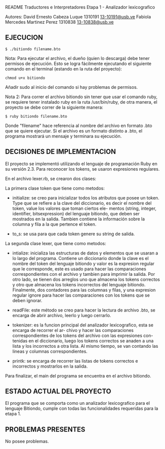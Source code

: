 README
Traductores e Interpretadores
Etapa 1 - Analizador lexicografico

Autores:
David Ernesto Cabeza Luque 1310191 <13-10191@usb.ve>
Fabiola Mercedes Martinez Perez 1310838 <13-10838@usb.ve>

EJECUCION
----------------------------------------------------------------------------------------------------

```
$ ./bitiondo filename.bto
```

Nota: Para ejecutar el archivo, el dueño (quien lo descarga) debe tener permisos de ejecución. Esto se logra fácilmente ejecutando el siguiente comando en el terminal (estando en la ruta del proyecto):

```
chmod u+x bitiondo
```

Añadir sudo al inicio del comando si hay problemas de permisos.

Nota 2: Para correr el archivo bitiondo sin tener que usar el comando ruby, se requiere tener instalado ruby en la ruta /usr/bin/ruby, de otra manera, el proyecto se debe correr de la siguiente manera:

```
$ ruby bitiondo filename.bto
```

Donde "filename" hace referencia al nombre del archivo en formato .bto que se quiere ejecutar.
Si el archivo es un formato distinto a .bto, el programa mostrará un mensaje y terminara su ejecución.

DECISIONES DE IMPLEMENTACION 
----------------------------------------------------------------------------------------------------

El proyecto se implementó utilizando el lenguaje de programación Ruby en su versión 2.3.
Para reconocer los tokens, se usaron expresiones regulares. 

En el archivo lexer.rb, se crearon dos clases:

La primera clase token que tiene como metodos:

- initialize: se creo para inicializar todos los atributos que posee un token. Type que se refiere 
a la clave del diccionario, es decir el nombre del token, value los valores que toman ciertos ele-
mentos (string, integer, identifier, bitsexpression) del lenguaje bitiondo, que deben ser mostrados 
en la salida. Tambien contiene la información sobre la columna y fila a la que pertence el token.

- to_s: se usa para que cada token genere su string de salida.

La segunda clase lexer, que tiene como metodos:

- intialize: inicializa las estructuras de datos y elementos que se usaran a lo largo del programa. 
Contiene un diccionario donde la clave es el nombre del token del lenguaje bitiondo y valor es la 
expresion regular que le corresponde, este es usado para hacer las comparaciones correspondientes 
con el archivo y tambien para imprimir la salida. Por otro lado, se tienen dos arreglos uno que almacena
los tokens correctos y otro que almacena los tokens incorrectos del lenguaje bitiondo. 
Finalmente, dos contadores para las columnas y filas, y una expresion regular ignore para hacer las 
comparaciones con los tokens que se deben ignorar.

- readFile: este método se creo para hacer la lectura de archivo .bto, se encarga de abrir archivo,
 leerlo y luego cerrarlo.

- tokenizer: es la funcion principal del analizador lexicografico, esta se encarga de recorrer el ar-
chivo y hacer las comparaciones correspondientes de los tokens del archivo con las expresiones con-
tenidas en el diccionario, luego los tokens correctos se anaden a una lista y los incorrectos a otra 
lista. Al mismo tiempo, se van contando las lineas y columnas correspondientes.

- printk: se encarga de recorrer las listas de tokens correctos e incorrectos y mostrarlos en la 
salida.

Para finalizar, el main del programa se encuentra en el archivo bitiondo.

ESTADO ACTUAL DEL PROYECTO
----------------------------------------------------------------------------------------------------
El programa que se comporta como un analizador lexicografico para el lenguaje Bitiondo, cumple con 
todas las funcionalidades requeridas para la etapa 1. 


PROBLEMAS PRESENTES
----------------------------------------------------------------------------------------------------
No posee problemas.
